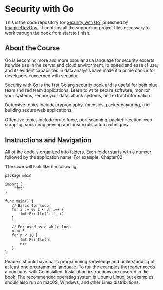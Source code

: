 


# Security with Go
This is the code repository for [Security with Go](https://www.imaginedevops.io/networking-and-servers/security-go?utm_source=github&utm_medium=repository&utm_campaign=9781788627917), published by [ImagineDevOps ](https://www.imaginedevops.io/?utm_source=github). It contains all the supporting project files necessary to work through the book from start to finish.
## About the Course
Go is becoming more and more popular as a language for security experts. Its wide use in the server and cloud environment, its speed and ease of use, and its evident capabilities in data analysis have made it a prime choice for developers concerned with security.

Security with Go is the first Golang security book and is useful for both blue team and red team applications. Learn to write secure software, monitor your systems, secure your data, attack systems, and extract information.

Defensive topics include cryptography, forensics, packet capturing, and building secure web applications.

Offensive topics include brute force, port scanning, packet injection, web scraping, social engineering and post exploitation techniques.
## Instructions and Navigation
All of the code is organized into folders. Each folder starts with a number followed by the application name. For example, Chapter02.



The code will look like the following:
```
package main

import (
    "fmt"
)

func main() {
   // Basic for loop
   for i := 0; i < 3; i++ {
       fmt.Println("i:", i)
   }

   // For used as a while loop
   n := 5
   for n < 10 {
       fmt.Println(n)
       n++
   }
}
```

Readers should have basic programming knowledge and understanding of at least one programming language.
To run the examples the reader needs a computer with Go installed. Installation instructions are covered in the book. The recommended operating system is Ubuntu Linux, but examples should also run on macOS, Windows, and other Linux distributions.
